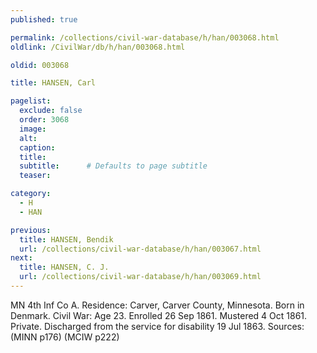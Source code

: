 ```yaml
---
published: true

permalink: /collections/civil-war-database/h/han/003068.html
oldlink: /CivilWar/db/h/han/003068.html

oldid: 003068

title: HANSEN, Carl

pagelist:
  exclude: false
  order: 3068
  image: 
  alt:
  caption:
  title:
  subtitle:      # Defaults to page subtitle
  teaser:

category: 
  - H 
  - HAN

previous:
  title: HANSEN, Bendik
  url: /collections/civil-war-database/h/han/003067.html  
next:
  title: HANSEN, C. J.
  url: /collections/civil-war-database/h/han/003069.html   
---
```

MN 4th Inf Co A. Residence: Carver, Carver County, Minnesota. Born in Denmark. Civil War: Age 23. Enrolled 26 Sep 1861. Mustered 4 Oct 1861. Private. Discharged from the service for disability 19 Jul 1863. Sources: (MINN p176) (MCIW p222)